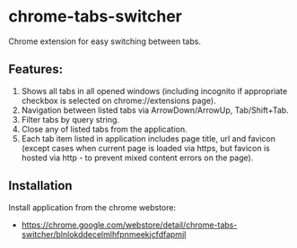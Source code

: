 # chrome-tabs-switcher

Chrome extension for easy switching between tabs. 

## Features:

1. Shows all tabs in all opened windows (including incognito if appropriate checkbox is selected on chrome://extensions page).
2. Navigation between listed tabs via ArrowDown/ArrowUp, Tab/Shift+Tab.
3. Filter tabs by query string.
4. Close any of listed tabs from the application.
5. Each tab item listed in application includes page title, url and favicon (except cases when current page is loaded via https, but favicon is hosted via http - to prevent mixed content errors on the page). 

## Installation

Install application from the chrome webstore:
- https://chrome.google.com/webstore/detail/chrome-tabs-switcher/blnlokddecelmlhfpnmeekjcfdfapmjl
